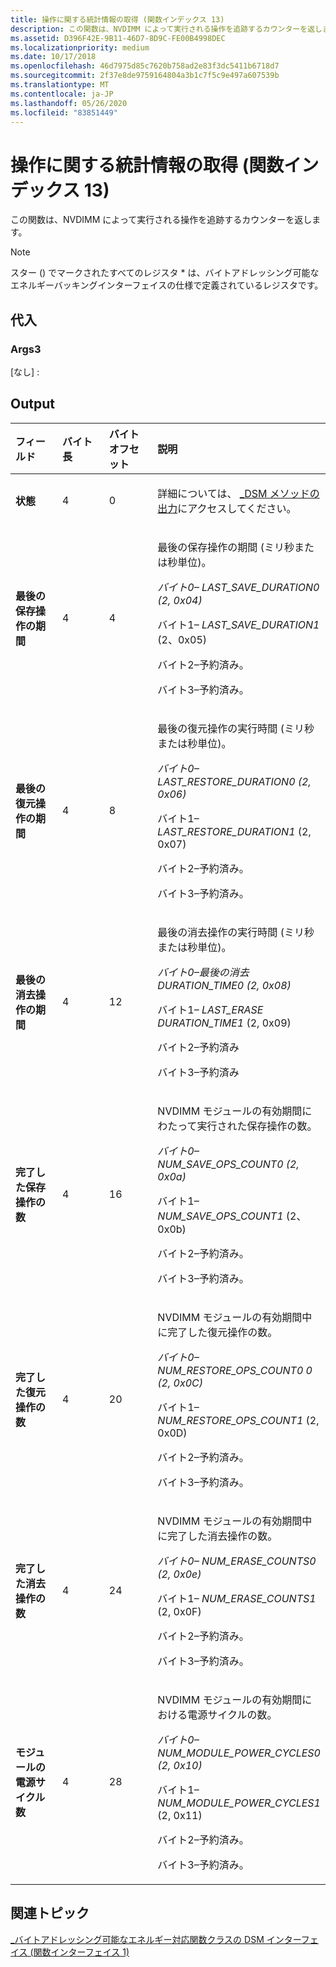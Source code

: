 ```yaml
---
title: 操作に関する統計情報の取得 (関数インデックス 13)
description: この関数は、NVDIMM によって実行される操作を追跡するカウンターを返します。
ms.assetid: D396F42E-9B11-46D7-8D9C-FE00B4998DEC
ms.localizationpriority: medium
ms.date: 10/17/2018
ms.openlocfilehash: 46d7975d85c7620b758ad2e83f3dc5411b6718d7
ms.sourcegitcommit: 2f37e8de9759164804a3b1c7f5c9e497a607539b
ms.translationtype: MT
ms.contentlocale: ja-JP
ms.lasthandoff: 05/26/2020
ms.locfileid: "83851449"
---
```

# <a name="get-operational-statistics-function-index-13"></a>操作に関する統計情報の取得 (関数インデックス 13)


この関数は、NVDIMM によって実行される操作を追跡するカウンターを返します。

> [!NOTE]
> スター () でマークされたすべてのレジスタ \* は、バイトアドレッシング可能なエネルギーバッキングインターフェイスの仕様で定義されているレジスタです。

 

## <a name="span-idinputspanspan-idinputspanspan-idinputspaninput"></a><span id="Input"></span><span id="input"></span><span id="INPUT"></span>代入


### <a name="span-idargs3spanspan-idargs3spanspan-idargs3spanargs3"></a><span id="Args3"></span><span id="args3"></span><span id="ARGS3"></span>Args3

[なし] :

## <a name="span-idoutputspanspan-idoutputspanspan-idoutputspanoutput"></a><span id="Output"></span><span id="output"></span><span id="OUTPUT"></span>Output


<table>
<colgroup>
<col width="25%" />
<col width="25%" />
<col width="25%" />
<col width="25%" />
</colgroup>
<thead>
<tr class="header">
<th align="left">フィールド</th>
<th align="left">バイト長</th>
<th align="left">バイト オフセット</th>
<th align="left">説明</th>
</tr>
</thead>
<tbody>
<tr class="odd">
<td align="left"><strong>状態</strong></td>
<td align="left">4</td>
<td align="left">0</td>
<td align="left"><p>詳細については、 <a href="-dsm-interface-for-byte-addressable-energy-backed-function-class--function-interface-1-.md" data-raw-source="[_DSM Method Output](-dsm-interface-for-byte-addressable-energy-backed-function-class--function-interface-1-.md)">_DSM メソッドの出力</a>にアクセスしてください。</p></td>
</tr>
<tr class="even">
<td align="left"><strong>最後の保存操作の期間</strong></td>
<td align="left">4</td>
<td align="left">4</td>
<td align="left"><p>最後の保存操作の期間 (ミリ秒または秒単位)。</p>
<p><em>バイト0– <em>LAST_SAVE_DURATION0</em> (2, 0x04)</p>
<p></em>バイト1– <em>LAST_SAVE_DURATION1</em> (2、0x05)</p>
<p>バイト2–予約済み。</p>
<p>バイト3–予約済み。</p></td>
</tr>
<tr class="odd">
<td align="left"><strong>最後の復元操作の期間</strong></td>
<td align="left">4</td>
<td align="left">8</td>
<td align="left"><p>最後の復元操作の実行時間 (ミリ秒または秒単位)。</p>
<p><em>バイト0– <em>LAST_RESTORE_DURATION0</em> (2, 0x06)</p>
<p></em>バイト1– <em>LAST_RESTORE_DURATION1</em> (2, 0x07)</p>
<p>バイト2–予約済み。</p>
<p>バイト3–予約済み。</p></td>
</tr>
<tr class="even">
<td align="left"><strong>最後の消去操作の期間</strong></td>
<td align="left">4</td>
<td align="left">12</td>
<td align="left"><p>最後の消去操作の実行時間 (ミリ秒または秒単位)。</p>
<p><em>バイト0–<em>最後の消去 DURATION_TIME0</em> (2, 0x08)</p>
<p></em>バイト1– <em>LAST_ERASE DURATION_TIME1</em> (2, 0x09)</p>
<p>バイト2–予約済み</p>
<p>バイト3–予約済み</p></td>
</tr>
<tr class="odd">
<td align="left"><strong>完了した保存操作の数</strong></td>
<td align="left">4</td>
<td align="left">16</td>
<td align="left"><p>NVDIMM モジュールの有効期間にわたって実行された保存操作の数。</p>
<p><em>バイト0– <em>NUM_SAVE_OPS_COUNT0</em> (2, 0x0a)</p>
<p></em>バイト1– <em>NUM_SAVE_OPS_COUNT1</em> (2、0x0b)</p>
<p>バイト2–予約済み。</p>
<p>バイト3–予約済み。</p></td>
</tr>
<tr class="even">
<td align="left"><strong>完了した復元操作の数</strong></td>
<td align="left">4</td>
<td align="left">20</td>
<td align="left"><p>NVDIMM モジュールの有効期間中に完了した復元操作の数。</p>
<p><em>バイト0– <em>NUM_RESTORE_OPS_COUNT0 0</em> (2, 0x0C)</p>
<p></em>バイト1– <em>NUM_RESTORE_OPS_COUNT1</em> (2, 0x0D)</p>
<p>バイト2–予約済み。</p>
<p>バイト3–予約済み。</p></td>
</tr>
<tr class="odd">
<td align="left"><strong>完了した消去操作の数</strong></td>
<td align="left">4</td>
<td align="left">24</td>
<td align="left"><p>NVDIMM モジュールの有効期間中に完了した消去操作の数。</p>
<p><em>バイト0– <em>NUM_ERASE_COUNTS0</em> (2, 0x0e)</p>
<p></em>バイト1– <em>NUM_ERASE_COUNTS1</em> (2, 0x0F)</p>
<p>バイト2–予約済み。</p>
<p>バイト3–予約済み。</p></td>
</tr>
<tr class="even">
<td align="left"><strong>モジュールの電源サイクル数</strong></td>
<td align="left">4</td>
<td align="left">28</td>
<td align="left"><p>NVDIMM モジュールの有効期間における電源サイクルの数。</p>
<p><em>バイト0– <em>NUM_MODULE_POWER_CYCLES0</em> (2, 0x10)</p>
<p></em>バイト1– <em>NUM_MODULE_POWER_CYCLES1</em> (2, 0x11)</p>
<p>バイト2–予約済み。</p>
<p>バイト3–予約済み。</p></td>
</tr>
</tbody>
</table>

 

## <a name="span-idrelated_topicsspanrelated-topics"></a><span id="related_topics"></span>関連トピック


[\_バイトアドレッシング可能なエネルギー対応関数クラスの DSM インターフェイス (関数インターフェイス 1)](-dsm-interface-for-byte-addressable-energy-backed-function-class--function-interface-1-.md)

 

 






